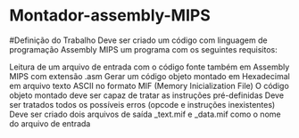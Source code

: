 # Montador-assembly-MIPS
#Definição do Trabalho
Deve ser criado um código com linguagem de programação Assembly MIPS um programa com os seguintes requisitos:

Leitura de um arquivo de entrada com o código fonte também em Assembly MIPS com extensão .asm
Gerar um código objeto montado em Hexadecimal em arquivo texto ASCII no formato MIF (Memory Inicialization File)
O código objeto montado deve ser capaz de tratar as instruções pré-definidas
Deve ser tratados todos os possíveis erros (opcode e instruções inexistentes)
Deve ser criado dois arquivos de saída _text.mif e _data.mif como o nome do arquivo de entrada
